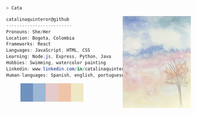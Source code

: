 <!-- ### Hi there 👋

## Catalina | 25 |  ![Image text](https://github.com/catalinaquinteror/catalinaquinteror/blob/main/gatinho-gato.png)

-Bogotá - Colombia.

-Desarrollo frontend

-Diseño sonoro y arte multimedia.

-Natación y pintura en acuarela


<!--
**catds/catds** is a ✨ _special_ ✨ repository because its `README.md` (this file) appears on your GitHub profile.

Here are some ideas to get you started:

- 🌱 I’m currently learning frontend development in Laboratoria
-
-->

```zsh
> Cata
```

<img align="right" src="https://github.com/catalinaquinteror/catalinaquinteror/blob/main/cielo.png" alt="Watercolor Sky" width="186" height="250" />
<!-- <img align="right" src="https://github.com/catalinaquinteror/catalinaquinteror/blob/main/gatinho-gato.png" alt="gatinho" width="320" /> -->

```csharp
catalinaquinteror@github
-------------------------
Pronouns: She/Her
Location: Bogota, Colombia
Frameworks: React
Languages: JavaScript, HTML, CSS
Learning: Node.js, Express, Python, Java
Hobbies: Swimming, watercolor painting
Linkedin: www.linkedin.com/in/catalinaquinteror
Human-languages: Spanish, english, portuguese, also some german and french
```
<p align="left">
  &nbsp; &nbsp; &nbsp; &nbsp; &nbsp;
  <img alt="watercolor palette" src="https://github.com/catalinaquinteror/catalinaquinteror/blob/main/paleta.jpg" width="172" height="50" />

